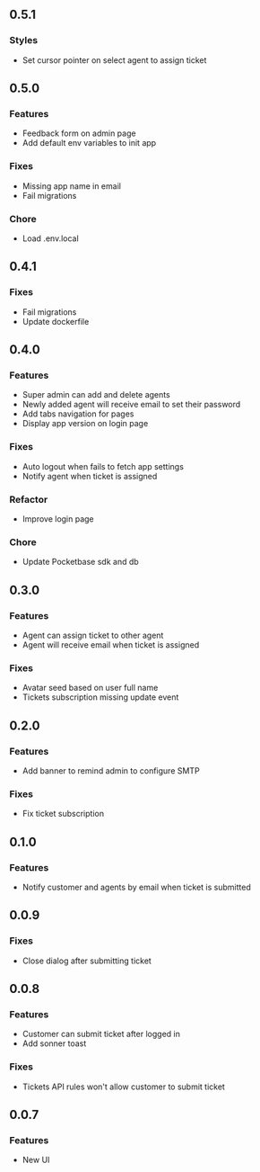 ## 0.5.1

### Styles

- Set cursor pointer on select agent to assign ticket

## 0.5.0

### Features

- Feedback form on admin page
- Add default env variables to init app

### Fixes

- Missing app name in email
- Fail migrations

### Chore

- Load .env.local

## 0.4.1

### Fixes

- Fail migrations
- Update dockerfile

## 0.4.0

### Features

- Super admin can add and delete agents
- Newly added agent will receive email to set their password
- Add tabs navigation for pages
- Display app version on login page

### Fixes

- Auto logout when fails to fetch app settings
- Notify agent when ticket is assigned

### Refactor

- Improve login page

### Chore

- Update Pocketbase sdk and db

## 0.3.0

### Features

- Agent can assign ticket to other agent
- Agent will receive email when ticket is assigned

### Fixes

- Avatar seed based on user full name
- Tickets subscription missing update event

## 0.2.0

### Features

- Add banner to remind admin to configure SMTP

### Fixes

- Fix ticket subscription

## 0.1.0

### Features

- Notify customer and agents by email when ticket is submitted

## 0.0.9

### Fixes

- Close dialog after submitting ticket

## 0.0.8

### Features

- Customer can submit ticket after logged in
- Add sonner toast

### Fixes

- Tickets API rules won't allow customer to submit ticket

## 0.0.7

### Features

- New UI
